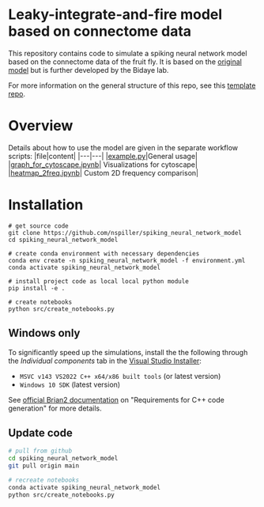 # Leaky-integrate-and-fire model based on connectome data

This repository contains code to simulate a spiking neural network model based on the connectome data of the fruit fly.
It is based on the [original model](https://github.com/philshiu/Drosophila_brain_model)
but is further developed by the Bidaye lab.

For more information on the general structure of this repo, 
see this [template repo](https://github.com/bidaye-lab/template_data_pipelines).

# Overview
Details about how to use the model are given in the separate workflow scripts:
|file|content|
|---|---|
|[example.py](scripts/example.py)|General usage|
|[graph_for_cytoscape.ipynb](notebooks/old/graph_for_cytoscape.ipynb)| Visualizations for cytoscape|
|[heatmap_2freq.ipynb](notebooks/old/heatmap_2freq.ipynb)| Custom 2D frequency comparison|


# Installation

```
# get source code
git clone https://github.com/nspiller/spiking_neural_network_model 
cd spiking_neural_network_model 

# create conda environment with necessary dependencies
conda env create -n spiking_neural_network_model -f environment.yml
conda activate spiking_neural_network_model

# install project code as local local python module
pip install -e .

# create notebooks
python src/create_notebooks.py
```

## Windows only
To significantly speed up the simulations, install the the following through the _Individual components_ tab in the [Visual Studio Installer](https://visualstudio.microsoft.com/visual-cpp-build-tools/):
- `MSVC v143 VS2022 C++ x64/x86 built tools` (or latest version)
- `Windows 10 SDK` (latest version)

See
[official Brian2 documentation](https://brian2.readthedocs.io/en/stable/introduction/install.html#requirements-for-c-code-generation) on "Requirements for C++ code generation" for more details.

## Update code
```bash
# pull from github
cd spiking_neural_network_model
git pull origin main

# recreate notebooks
conda activate spiking_neural_network_model
python src/create_notebooks.py
```
